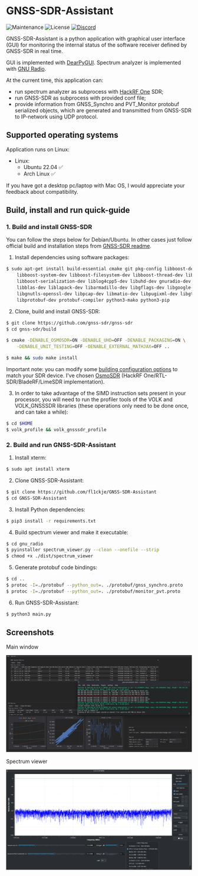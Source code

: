 # GNSS-SDR-Assistant
![Maintenance](https://img.shields.io/badge/maintenance-stable-green.svg)
![License](https://img.shields.io/badge/license-MIT-blue.svg)
[![Discord](https://img.shields.io/badge/chat-on_discord-%237289DA.svg)](https://discordapp.com/users/346979343995633664)

GNSS-SDR-Assistant is a python application with graphical user interface (GUI) for monitoring the internal status of the software receiver defined by GNSS-SDR in real time.

GUI is implemented with [DearPyGUI]. Spectrum analyzer is implemented with [GNU Radio].

At the current time, this application can:
* run spectrum analyzer as subprocess with [HackRF One] SDR;
* run GNSS-SDR as subprocess with provided conf file;
* provide information from GNSS_Synchro and PVT_Monitor protobuf serialized objects, which are generated and transmitted from GNSS-SDR to IP-network using UDP protocol.

## Supported operating systems
Application runs on Linux:
* Linux:
  - Ubuntu 22.04 :white_check_mark:
  - Arch Linux :white_check_mark:

If you have got a desktop pc/laptop with Mac OS, I would appreciate your feedback about compatibility.

## Build, install and run quick-guide
### 1. Build and install GNSS-SDR
You can follow the steps below for Debian/Ubuntu. In other cases just follow official build and installation steps from [GNSS-SDR readme].

1. Install dependencies using software packages:
```sh
$ sudo apt-get install build-essential cmake git pkg-config libboost-dev libboost-date-time-dev \
    libboost-system-dev libboost-filesystem-dev libboost-thread-dev libboost-chrono-dev \
    libboost-serialization-dev liblog4cpp5-dev libuhd-dev gnuradio-dev gr-osmosdr \
    libblas-dev liblapack-dev libarmadillo-dev libgflags-dev libgoogle-glog-dev \
    libgnutls-openssl-dev libpcap-dev libmatio-dev libpugixml-dev libgtest-dev \
    libprotobuf-dev protobuf-compiler python3-mako python3-pip
```
2. Clone, build and install GNSS-SDR:
```sh
$ git clone https://github.com/gnss-sdr/gnss-sdr
$ cd gnss-sdr/build
```
```sh
$ cmake -DENABLE_OSMOSDR=ON -DENABLE_UHD=OFF -DENABLE_PACKAGING=ON \
    -DENABLE_UNIT_TESTING=OFF -DENABLE_EXTERNAL_MATHJAX=OFF ..
```
```sh
$ make && sudo make install
```
Important note: you can modify some [building configuration options] to match your SDR device. I've chosen [OsmoSDR] (HackRF One/RTL-SDR/BladeRF/LimeSDR implementation).

3. In order to take advantage of the SIMD instruction sets present in your processor, you will need to run the profiler tools of the VOLK and VOLK_GNSSSDR libraries (these operations only need to be done once, and can take a while):
```sh
$ cd $HOME
$ volk_profile && volk_gnsssdr_profile
```
### 2. Build and run GNSS-SDR-Assistant
1. Install xterm:
```sh
$ sudo apt install xterm
```
2. Clone GNSS-SDR-Assistant:
```sh
$ git clone https://github.com/fl1ckje/GNSS-SDR-Assistant
$ cd GNSS-SDR-Assistant
```
3. Install Python dependencies:
```sh
$ pip3 install -r requirements.txt
```
4. Build spectrum viewer and make it executable:
```sh
$ cd gnu_radio
$ pyinstaller spectrum_viewer.py --clean --onefile --strip
$ chmod +x ./dist/spectrum_viewer
```
5. Generate protobuf code bindings:
```sh
$ cd ..
$ protoc -I=./protobuf --python_out=. ./protobuf/gnss_synchro.proto
$ protoc -I=./protobuf --python_out=. ./protobuf/monitor_pvt.proto
```
6. Run GNSS-SDR-Assistant:
```sh
$ python3 main.py
```
## Screenshots
Main window

![ScreenshotMain](https://github.com/fl1ckje/GNSS-SDR-Assistant/blob/master/Docs/Media/GNSS-SDR-Assistant-main-window.png)

Spectrum viewer

![ScreenshotSpectrum](https://github.com/fl1ckje/GNSS-SDR-Assistant/blob/master/Docs/Media/Spectrum-viewer.png)

[DearPyGUI]: https://github.com/hoffstadt/DearPyGui/
[GNU Radio]: https://github.com/gnuradio/gnuradio/
[HackRF One]: https://greatscottgadgets.com/hackrf/one/
[GNSS-SDR readme]: https://github.com/gnss-sdr/gnss-sdr/blob/main/README.md/
[building configuration options]: https://gnss-sdr.org/docs/tutorials/configuration-options-building-time/
[OsmoSDR]: https://github.com/osmocom/gr-osmosdr/

